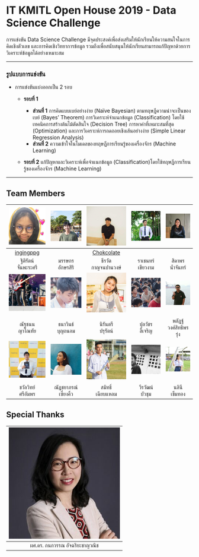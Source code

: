 # IT KMITL Open House 2019 - Data Science Challenge


การแข่งขัน Data Science Challenge มีจุดประสงค์เพื่อส่งเสริมให้นักเรียนให้ความสนใจในการคิดเชิงตัวเลข และการคิดเชิงวิทยาการข้อมูล รวมถึงเพื่อสนับสนุนให้นักเรียนสามารถแก้ปัญหาด้วยการวิเคราะห์ข้อมูลได้อย่างเหมาะสม

---

### รูปแบบการแข่งขัน
- การแข่งขันแบ่งออกเป็น 2 รอบ
  - **รอบที่ 1**
    - **ส่วนที่ 1** การคิดแบบเบย์อย่างง่าย (Naïve Bayesian) ตามทฤษฎีความน่าจะเป็นของเบย์ (Bayes’ Theorem) การวิเคราะห์จำแนกข้อมูล (Classification) โดยใช้เทคนิคการสร้างต้นไม้ตัดสินใจ (Decision Tree) การหาค่าที่เหมาะสมที่สุด (Optimization) และการวิเคราะห์การถดถอยเชิงเส้นอย่างง่าย (Simple Linear Regression Analysis)
    - **ส่วนที่ 2** ความเข้าใจในโมเดลของทฤษฎีการเรียนรู้ของเครื่องจักร (Machine Learning)
    
  - **รอบที่ 2** แก้ปัญหาและวิเคราะห์เพื่อจำแนกข้อมูล (Classification)โดยใช้ทฤษฎีการเรียนรู้ของเครื่องจักร (Machine Learning)

---

## Team Members
|![ingingppg](https://github.com/ingingppg/itoph2019-dsc/blob/master/img/ingingppg.jpg)|![great](https://github.com/ingingppg/itoph2019-dsc/blob/master/img/great.jpg)|![choke](https://github.com/ingingppg/itoph2019-dsc/blob/master/img/choke.jpg)|![chen](https://github.com/ingingppg/itoph2019-dsc/blob/master/img/chen.jpg)|![pear](https://github.com/ingingppg/itoph2019-dsc/blob/master/img/pear.jpg)|
|:-:|:-:|:-:|:-:|:-:|
|[ingingppg](https://github.com/ingingppg)| |[Chokcolate](https://github.com/Chokcolate)| | |
|ฐิติรัตน์<br>จั่นพะระศรี|มรรษกร<br>อักษรสิริ|ธีรวัต<br>กาญจนปานวงษ์|ราเชนทร์<br>เขียวงาม|สิดาพร<br>น้ำจันทร์|
|![non](https://github.com/ingingppg/itoph2019-dsc/blob/master/img/non.jpg)|![win](https://github.com/ingingppg/itoph2019-dsc/blob/master/img/win.jpg)|![key](https://github.com/ingingppg/itoph2019-dsc/blob/master/img/key.jpg)|![pun](https://github.com/ingingppg/itoph2019-dsc/blob/master/img/pun.jpg)|![pon](https://github.com/ingingppg/itoph2019-dsc/blob/master/img/pon.jpg)|
| | | | | |
|ณัฐชนน<br>ญาโณทัย|ธนาวินธ์<br>บุญถนอม|นิรันตรี<br>ปรุรัตน์|ปุลวัชร<br>ลี้เจริญ|พลัฏฐ์<br>วงศ์สิทธิพรรุ่ง|
|![santa](https://github.com/ingingppg/itoph2019-dsc/blob/master/img/santa.jpg)|![earn](https://github.com/ingingppg/itoph2019-dsc/blob/master/img/earn.jpg)|![mei](https://github.com/ingingppg/itoph2019-dsc/blob/master/img/mei.jpg)|![film](https://github.com/ingingppg/itoph2019-dsc/blob/master/img/film.jpg)|![tent](https://github.com/ingingppg/itoph2019-dsc/blob/master/img/tent.jpg)|
| | | | | |
|ชวัลวิทย์<br>ศรีอัมพร|ณัฏชยาภรณ์<br>เซี่ยงคิ้ว|สมิทธิ์<br>เฉียบแหลม|วีรวัฒน์<br>บัวชุม|นลินี<br>เข็มทอง|

## Special Thanks
|![kanokwan](https://github.com/ingingppg/itoph2019-dsc/blob/master/img/Kanokwan.jpg)|
|:-:|
|ผศ.ดร. กนกวรรณ อัจฉริยะชาญวณิช|

